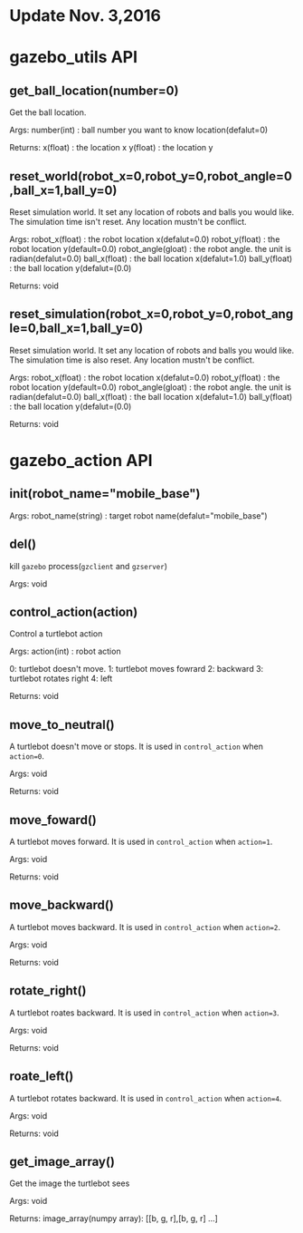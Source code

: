 # Update Nov. 3,2016

# gazebo_utils API

## get_ball_location(number=0)

Get the ball location.


Args:
number(int) : ball number you want to know location(defalut=0)


Returns:
x(float) : the location x
y(float) : the location y


## reset_world(robot_x=0,robot_y=0,robot_angle=0,ball_x=1,ball_y=0)

Reset simulation world.
It set any location of robots and balls you would like.
The simulation time isn't reset.
Any location mustn't be conflict.


Args:
robot_x(float) : the robot location x(defalut=0.0)
robot_y(float) : the robot location y(default=0.0)
robot_angle(gloat) : the robot angle. the unit is radian(defalut=0.0)
ball_x(float) : the ball location x(defalut=1.0)
ball_y(float) : the ball location y(defalut=(0.0)


Returns: void


## reset_simulation(robot_x=0,robot_y=0,robot_angle=0,ball_x=1,ball_y=0)

Reset simulation world.
It set any location of robots and balls you would like.
The simulation time is also reset.
Any location mustn't be conflict.


Args:
robot_x(float) : the robot location x(defalut=0.0)
robot_y(float) : the robot location y(default=0.0)
robot_angle(gloat) : the robot angle. the unit is radian(defalut=0.0)
ball_x(float) : the ball location x(defalut=1.0)
ball_y(float) : the ball location y(defalut=(0.0)


Returns: void


# gazebo_action API

## __init__(robot_name="mobile_base")

Args:
robot_name(string) : target robot name(defalut="mobile_base")


## __del__()

kill `gazebo` process(`gzclient` and `gzserver`)

Args: void


## control_action(action)

Control a turtlebot action

Args:
action(int) : robot action  

   0: turtlebot doesn't move.
   1: turtlebot moves fowrard
   2:            backward
   3: turtlebot rotates right
   4:              left


Returns: void


## move_to_neutral()

A turtlebot doesn't move or stops.
It is used in `control_action` when `action=0`.  

Args: void

Returns: void


## move_foward()

A turtlebot moves forward.
It is used in `control_action` when `action=1`.  

Args: void

Returns: void


## move_backward()

A turtlebot moves backward.
It is used in `control_action` when `action=2`.

Args: void

Returns: void


## rotate_right()

A turtlebot roates backward.
It is used in `control_action` when `action=3`.

Args: void

Returns: void


## roate_left()

A turtlebot rotates backward.
It is used in `control_action` when `action=4`.

Args: void

Returns: void


## get_image_array()

Get the image the turtlebot sees

Args: void

Returns:
image_array(numpy array): [[b, g, r],[b, g, r] ...]


